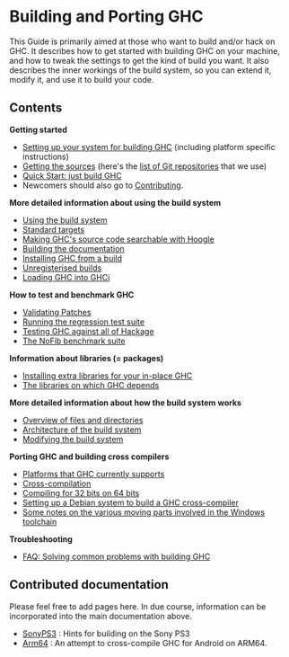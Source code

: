 # Building and Porting GHC


This Guide is primarily aimed at those who want to build and/or
hack on GHC.  It describes how to get started with building GHC on your
machine, and how to tweak the settings to get the kind of build you
want.  It also describes the inner workings of the build system, so you
can extend it, modify it, and use it to build your code.

## Contents

**Getting started**

- [Setting up your system for building GHC](building/preparation) (including platform specific instructions)
- [Getting the sources](building/getting-the-sources) (here's the [list of Git repositories](repositories) that we use)
- [Quick Start: just build GHC](building/quick-start)
- Newcomers should also go to [Contributing](contributing).

**More detailed information about using the build system**

- [Using the build system](building/using)
- [Standard targets](building/standard-targets)
- [Making GHC's source code searchable with Hoogle](building/hoogle)
- [Building the documentation](building/docs)
- [Installing GHC from a build](building/installing)
- [Unregisterised builds](building/unregisterised)
- [Loading GHC into GHCi](building/in-ghci)

**How to test and benchmark GHC**

- [Validating Patches](testing-patches)
- [Running the regression test suite](building/running-tests)
- [Testing GHC against all of Hackage](hackage-testing)
- [The NoFib benchmark suite](building/running-no-fib)

**Information about libraries (= packages)**

- [Installing extra libraries for your in-place GHC](debugging/installing-packages-inplace)
- [The libraries on which GHC depends](commentary/libraries)

**More detailed information about how the build system works**

- [Overview of files and directories](commentary/source-tree)
- [Architecture of the build system](building/architecture)
- [Modifying the build system](building/modifying)

**Porting GHC and building cross compilers**

- [Platforms that GHC currently supports](platforms)
- [Cross-compilation](building/cross-compiling)
- [Compiling for 32 bits on 64 bits](building/compiling32on64)
- [Setting up a Debian system to build a GHC cross-compiler](building/cross-compiling-on-debian)
- [Some notes on the various moving parts involved in the Windows toolchain](surviving-windows)

**Troubleshooting**

- [FAQ: Solving common problems with building GHC](building/troubleshooting)

## Contributed documentation


Please feel free to add pages here.  In due course, information can be incorporated into the main documentation above.

- [SonyPS3](sony-ps3) : Hints for building on the Sony PS3
- [Arm64](arm64) : An attempt to cross-compile GHC for Android on ARM64.
